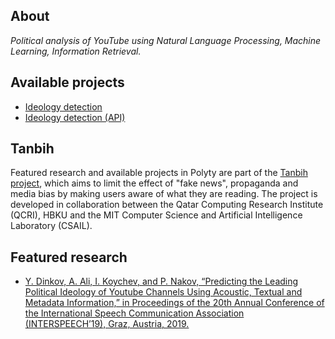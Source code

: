 ## About
_Political analysis of YouTube using Natural Language Processing, Machine Learning, Information Retrieval._

## Available projects
* [Ideology detection](https://bias.polyty.com/)
* [Ideology detection (API)](https://api.polyty.com/)

## Tanbih
Featured research and available projects in Polyty are part of the [Tanbih project](http://tanbih.qcri.org/), which aims to limit the effect of "fake news", propaganda and media bias by making users aware of what they are reading. The project is developed in collaboration between the Qatar Computing Research Institute (QCRI), HBKU and the MIT Computer Science and Artificial Intelligence Laboratory (CSAIL).

## Featured research
- [Y. Dinkov, A. Ali, I. Koychev, and P. Nakov, “Predicting the Leading Political Ideology of Youtube Channels Using Acoustic, Textual and Metadata Information,” in Proceedings of the 20th Annual Conference of the International Speech Communication Association (INTERSPEECH’19), Graz, Austria, 2019.](https://www.isca-speech.org/archive/Interspeech_2019/pdfs/2965.pdf)